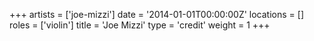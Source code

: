 +++
artists = ['joe-mizzi']
date = '2014-01-01T00:00:00Z'
locations = []
roles = ['violin']
title = 'Joe Mizzi'
type = 'credit'
weight = 1
+++
